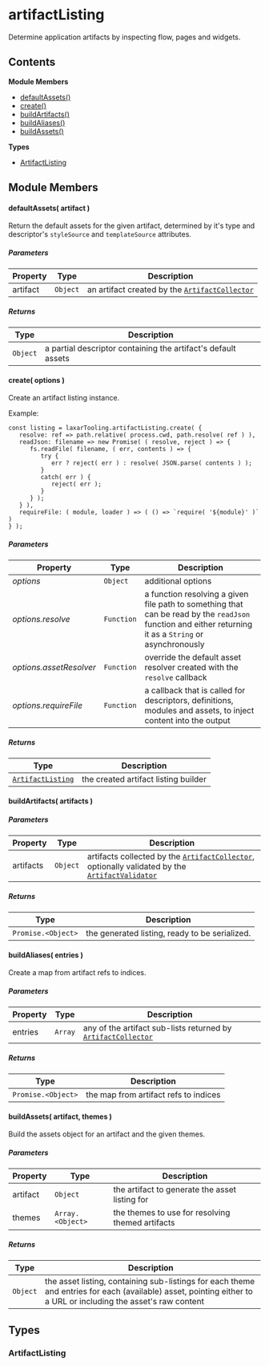 
# <a id="artifactListing"></a>artifactListing

Determine application artifacts by inspecting flow, pages and widgets.

## Contents

**Module Members**

- [defaultAssets()](#defaultAssets)
- [create()](#create)
- [buildArtifacts()](#buildArtifacts)
- [buildAliases()](#buildAliases)
- [buildAssets()](#buildAssets)

**Types**

- [ArtifactListing](#ArtifactListing)

## Module Members

#### <a id="defaultAssets"></a>defaultAssets( artifact )

Return the default assets for the given artifact, determined by it's type
and descriptor's `styleSource` and `templateSource` attributes.

##### Parameters

| Property | Type | Description |
| -------- | ---- | ----------- |
| artifact | `Object` |  an artifact created by the [`ArtifactCollector`](artifact_collector.md) |

##### Returns

| Type | Description |
| ---- | ----------- |
| `Object` |  a partial descriptor containing the artifact's default assets |

#### <a id="create"></a>create( options )

Create an artifact listing instance.

Example:

    const listing = laxarTooling.artifactListing.create( {
       resolve: ref => path.relative( process.cwd, path.resolve( ref ) ),
       readJson: filename => new Promise( ( resolve, reject ) => {
          fs.readFile( filename, ( err, contents ) => {
             try {
                err ? reject( err ) : resolve( JSON.parse( contents ) );
             }
             catch( err ) {
                reject( err );
             }
          } );
       } ),
       requireFile: ( module, loader ) => ( () => `require( '${module}' )` )
    } );

##### Parameters

| Property | Type | Description |
| -------- | ---- | ----------- |
| _options_ | `Object` |  additional options |
| _options.resolve_ | `Function` |  a function resolving a given file path to something that can be read by the `readJson` function and either returning it as a `String` or asynchronously |
| _options.assetResolver_ | `Function` |  override the default asset resolver created with the `resolve` callback |
| _options.requireFile_ | `Function` |  a callback that is called for descriptors, definitions, modules and assets, to inject content into the output |

##### Returns

| Type | Description |
| ---- | ----------- |
| [`ArtifactListing`](#ArtifactListing) |  the created artifact listing builder |

#### <a id="buildArtifacts"></a>buildArtifacts( artifacts )

##### Parameters

| Property | Type | Description |
| -------- | ---- | ----------- |
| artifacts | `Object` |  artifacts collected by the [`ArtifactCollector`](artifact_collector.md), optionally validated by the [`ArtifactValidator`](artifact_validator.md) |

##### Returns

| Type | Description |
| ---- | ----------- |
| `Promise.<Object>` |  the generated listing, ready to be serialized. |

#### <a id="buildAliases"></a>buildAliases( entries )

Create a map from artifact refs to indices.

##### Parameters

| Property | Type | Description |
| -------- | ---- | ----------- |
| entries | `Array` |  any of the artifact sub-lists returned by [`ArtifactCollector`](artifact_collector.md) |

##### Returns

| Type | Description |
| ---- | ----------- |
| `Promise.<Object>` |  the map from artifact refs to indices |

#### <a id="buildAssets"></a>buildAssets( artifact, themes )

Build the assets object for an artifact and the given themes.

##### Parameters

| Property | Type | Description |
| -------- | ---- | ----------- |
| artifact | `Object` |  the artifact to generate the asset listing for |
| themes | `Array.<Object>` |  the themes to use for resolving themed artifacts |

##### Returns

| Type | Description |
| ---- | ----------- |
| `Object` |  the asset listing, containing sub-listings for each theme and entries for each (available) asset, pointing either to a URL or including the asset's raw content |

## Types

### <a id="ArtifactListing"></a>ArtifactListing
